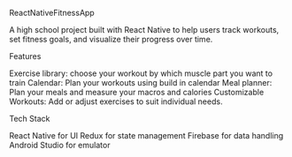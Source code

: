 ReactNativeFitnessApp

A high school project built with React Native to help users track workouts, set fitness goals, and visualize their progress over time.

Features

Exercise library: choose your workout by which muscle part you want to train
Calendar: Plan your workouts using build in calendar
Meal planner: Plan your meals and measure your macros and calories
Customizable Workouts: Add or adjust exercises to suit individual needs.

Tech Stack

React Native for UI
Redux for state management
Firebase for data handling
Android Studio for emulator
